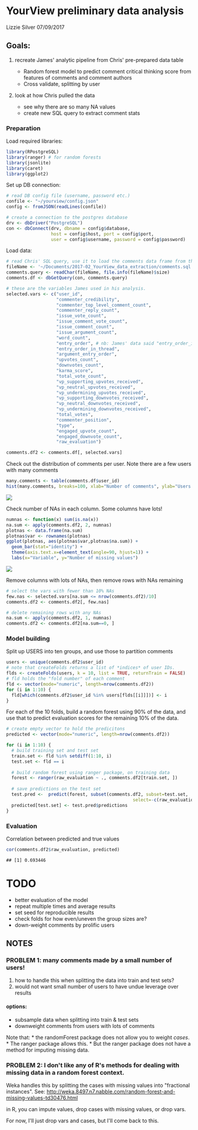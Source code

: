 YourView preliminary data analysis
================
Lizzie Silver
07/09/2017

Goals:
------

1.  recreate James' analytic pipeline from Chris' pre-prepared data table
    -   Random forest model to predict comment critical thinking score from features of comments and comment authors
    -   Cross validate, splitting by user

2.  look at how Chris pulled the data
    -   see why there are so many NA values
    -   create new SQL query to extract comment stats

### Preparation

Load required libraries:

``` r
library(RPostgreSQL)
library(ranger) # for random forests
library(jsonlite)
library(caret)
library(ggplot2)
```

Set up DB connection:

``` r
# read DB config file (username, password etc.)
confile <- "~/yourview/config.json"
config <- fromJSON(readLines(confile))

# create a connection to the postgres database
drv <- dbDriver("PostgreSQL")
con <- dbConnect(drv, dbname = config$database,
                 host = config$host, port = config$port,
                 user = config$username, password = config$password)
```

Load data:

``` r
# read Chris' SQL query, use it to load the comments data frame from the DB
fileName <- '~/Documents/2017-02_YourView_data_extraction/comments.sql'
comments.query <- readChar(fileName, file.info(fileName)$size)
comments.df <- dbGetQuery(con, comments.query)

# these are the variables James used in his analysis. 
selected.vars <- c("user_id",
                   "commenter_credibility",
                   "commenter_top_level_comment_count", 
                   "commenter_reply_count", 
                   "issue_vote_count", 
                   "issue_comment_vote_count", 
                   "issue_comment_count", 
                   "issue_argument_count", 
                   "word_count", 
                   "entry_order", # nb: James' data said "entry_order_in_issue"
                   "entry_order_in_thread", 
                   "argument_entry_order", 
                   "upvotes_count", 
                   "downvotes_count", 
                   "karma_score", 
                   "total_vote_count", 
                   "vp_supporting_upvotes_received", 
                   "vp_neutral_upvotes_received", 
                   "vp_undermining_upvotes_received", 
                   "vp_supporting_downvotes_received", 
                   "vp_neutral_downvotes_received", 
                   "vp_undermining_downvotes_received", 
                   "total_votes", 
                   "commenter_position", 
                   "type",
                   "engaged_upvote_count", 
                   "engaged_downvote_count", 
                   "raw_evaluation")

comments.df2 <- comments.df[, selected.vars]
```

Check out the distribution of comments per user. Note there are a few users with many comments

``` r
many.comments <- table(comments.df$user_id)
hist(many.comments, breaks=100, xlab="Number of comments", ylab="Users with X comments")
```

![](yourview_files/figure-markdown_github-ascii_identifiers/prolific_users-1.png)

Check number of NAs in each column. Some columns have lots!

``` r
numnas <- function(x) sum(is.na(x))
na.sum <- apply(comments.df2, 2, numnas)
plotnas <- data.frame(na.sum)
plotnas$var <- rownames(plotnas)
ggplot(plotnas, aes(plotnas$var,plotnas$na.sum)) + 
  geom_bar(stat="identity") + 
  theme(axis.text.x=element_text(angle=90, hjust=1)) +
  labs(x="Variable", y="Number of missing values")
```

![](yourview_files/figure-markdown_github-ascii_identifiers/NAs-1.png)

Remove columns with lots of NAs, then remove rows with NAs remaining

``` r
# select the vars with fewer than 10% NAs
few.nas <- selected.vars[na.sum <= nrow(comments.df2)/10]
comments.df2 <- comments.df2[, few.nas]

# delete remaining rows with any NAs
na.sum <- apply(comments.df2, 1, numnas)
comments.df2 <- comments.df2[na.sum==0, ]
```

### Model building

Split up USERS into ten groups, and use those to partition comments

``` r
users <- unique(comments.df2$user_id)
# note that createFolds returns a list of *indices* of user IDs.
flds <- createFolds(users, k = 10, list = TRUE, returnTrain = FALSE)
# fld holds the "fold number" of each comment
fld <- vector(mode="numeric", length=nrow(comments.df2))
for (i in 1:10) {
  fld[which(comments.df2$user_id %in% users[flds[[i]]])] <- i
}
```

For each of the 10 folds, build a random forest using 90% of the data, and use that to predict evaluation scores for the remaining 10% of the data.

``` r
# create empty vector to hold the predicitons
predicted <- vector(mode="numeric", length=nrow(comments.df2))

for (i in 1:10) {
  # build training set and test set
  train.set <- fld %in% setdiff(1:10, i)
  test.set <- fld == i
  
  # build random forest using ranger package, on training data
  forest <- ranger(raw_evaluation ~ ., comments.df2[train.set, ])
  
  # save predictions on the test set
  test.pred <-  predict(forest, subset(comments.df2, subset=test.set, 
                                                select=-c(raw_evaluation)))
  predicted[test.set] <- test.pred$predictions
}
```

### Evaluation

Correlation between predicted and true values

``` r
cor(comments.df2$raw_evaluation, predicted)
```

    ## [1] 0.693446

TODO
====

-   better evaluation of the model
-   repeat multiple times and average results
-   set seed for reproducible results
-   check folds for how even/uneven the group sizes are?
-   down-weight comments by prolific users

NOTES
-----

### PROBLEM 1: many comments made by a small number of users!

1.  how to handle this when splitting the data into train and test sets?
2.  would not want small number of users to have undue leverage over results

#### options:

-   subsample data when splitting into train & test sets
-   downweight comments from users with lots of comments

Note that: \* the randomForest package does not allow you to weight *cases*. \* The ranger package allows this. \* But the ranger package does not have a method for imputing missing data.

### PROBLEM 2: I don't like any of R's methods for dealing with missing data in a random forest context.

Weka handles this by splitting the cases with missing values into "fractional instances". See: <http://weka.8497.n7.nabble.com/random-forest-and-missing-values-td30476.html>

in R, you can impute values, drop cases with missing values, or drop vars.

For now, I'll just drop vars and cases, but I'll come back to this.
